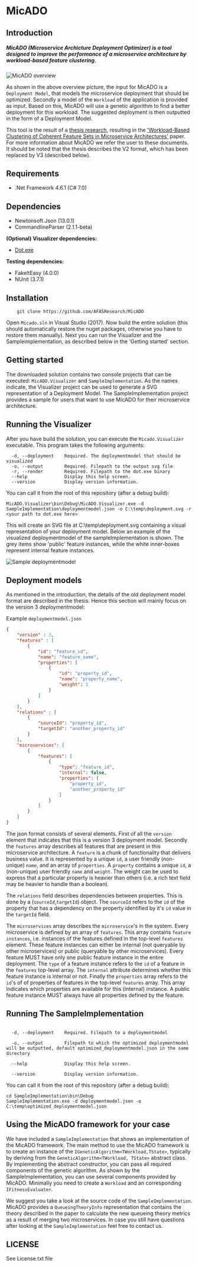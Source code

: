 # MicADO


## Introduction

##### MicADO (Microservice Archicture Deployment Optimizer) is a tool designed to improve the performance of a microservice architecture by workload-based feature clustering.

![MicADO overview](overview.jpg)

As shown in the above overview picture, the input for MicADO is a ``Deployment Model``, that models the microservice deployment that should be optimized. Secondly a model of the  ``Workload`` of the application is provided as input. Based on this, MicADO will use a genetic algorithm to find a better deployment for this workload. The suggested deployment is then outputted in the form of a Deployment Model.

This tool is the result of a [thesis research](https://dspace.library.uu.nl/bitstream/handle/1874/348022/thesis-3816958-microservices.pdf?sequence=1), resulting in the ['Workload-Based Clustering of Coherent Feature Sets in Microservice Architectures'](http://ieeexplore.ieee.org/document/7930194) paper.
For more information about MicADO we refer the user to these documents. It should be noted that the thesis describes the V2 format, which has been replaced by V3 (described below).


## Requirements
- .Net Framework 4.6.1 (C# 7.0)


## Dependencies
- Newtonsoft.Json (13.0.1)
- CommandlineParser (2.1.1-beta)

**(Optional) Visualizer dependencies:**
- [Dot.exe](http://www.graphviz.org/Download..php)

**Testing dependencies:**
- FakeItEasy (4.0.0)
- NUnit (3.7.1)

## Installation
```git
    git clone https://github.com/AFASResearch/MicADO
  ```

Open ``Micado.sln`` in Visual Studio (2017). Now build the entire solution (this should automatically restore the nuget packages, otherwise you have to restore them manually). Next you can run the Visualizer and the Sampleimplementation, as described below in the 'Getting started' section.

## Getting started

The downloaded solution contains two console projects that can be executed: ``MicADO.Visualizer`` and ``SampleImplementation``. As the names indicate, the Visualizer project can be used to generate a SVG representation of a Deployment Model. The SampleImplementation project provides a sample for users that want to use MicADO for their microservice architecture.


## Running the Visualizer
After you have build the solution, you can execute the ``Micado.Visualizer`` executable. This program takes the following arguments:

```shell
  -d, --deployment    Required. The deploymentmodel that should be visualized
  -o, --output        Required. Filepath to the output svg file
  -r, --render        Required. Filepath to the dot.exe binary
  --help              Display this help screen.
  --version           Display version information.
```

You can call it from the root of this repository (after a debug build):
```shell
MicADO.Visualizer\bin\Debug\MicADO.Visualizer.exe -d SampleImplementation\deploymentmodel.json -o C:\temp\deployment.svg -r <your path to dot.exe here>
```

This will create an SVG file at C:\temp\deployment.svg containing a visual representation of your deployment model.
Below an example of the visualized deploymentmodel of the sampleImplementation is shown. The grey items show 'public' feature instances, while the white inner-boxes represent internal feature instances.

![Sample deploymentmodel](deployment.jpg)

## Deployment models

As mentioned in the introduction, the details of the old deployment model format are described in the thesis. Hence this section will mainly focus on the version 3 deploymentmodel:

Example ``deploymentmodel.json``
```json
{
    "version" : 3,
    "features" : [
        {
            "id": "feature_id",
            "name": "feature_name",
            "properties": [
                {
                    "id": "property_id",
                    "name": "property_name",
                    "weight": 1
                }
            ]
        }
    ],
    "relations" : [
        {
            "sourceId": "property_id",
            "targetId": "another_property_id"
        }
    ],
    "microservices": [
        {
            "features": [
                {
                    "type": "feature_id",
                    "internal": false,
                    "properties": [
                        "property_id",
                        "another_property_id"
                    ]
                }
            ]
        }
    ]
}
```

The json format consists of several elements. First of all the ``version`` element that indicates that this is a version 3 deployment model. 
Secondly the ``features`` array describes all features that are present in this microservice architecture. 
A `feature` is a chunk of functionality that delivers business value. It is represented by a unique `id`, a user friendly (non-unique) `name`, and an array of `properties`. A `property` contains a unique `id`, 
a (non-unique) user friendly `name` and `weight`. The weight can be used to express that a particular property is heavier than others (i.e. a rich text field may be heavier to handle than a boolean). 

The `relations` field describes dependencies between properties. This is done by a (``sourceId``,``targetId``) object. The ``sourceId`` refers to the `id` of the property that has a dependency on the property identified by it's `id` value in the `targetId` field. 

The `microservices` array describes the `microservice`'s in the system. Every microservice is defined by an array of `features`. This array contains `feature instances`, i.e. instances of the features defined in the top-level `features` element. 
These feature instances can either be internal (not queryable by other microservices) or public (queryable by other microservices). Every feature MUST have only one public feature instance in the entire deployment.
The ``type`` of a feature instance refers to the ``id`` of a feature in the ``features`` top-level array. The ``internal`` attribute determines whether this feature instance is internal or not. Finally the `properties` array refers to the ``id``'s of of properties of features in the top-level ``features`` array.
This array indicates which properties are available for this (internal) instance. A public feature instance MUST always have all properties defined by the feature.

## Running The SampleImplementation

```shell

  -d, --deployment    Required. Filepath to a deploymentmodel

  -o, --output        Filepath to which the optimized deploymentmodel will be outputted, default optimized_deploymentmodel.json in the same directory

  --help              Display this help screen.

  --version           Display version information.
```

You can call it from the root of this repository (after a debug build):
```shell
cd SampleImplementation\bin\Debug
SampleImplementation.exe -d deploymentmodel.json -o C:\temp\optimized_deploymentmodel.json
```


## Using the MicADO framework for your case

We have included a ``SampleImplementation`` that shows an implementation of the MicADO framework. 
The main method to use the MicADO framework is to create an instance of the ``IGeneticAlgorithm<TWorkload,TState>``, typically by deriving from the ``GeneticAlgorithm<TWorkload, TState>`` abstract class.
By implementing the abstract constructor, you can pass all required components of the genetic algorithm. 
As shown by the SampleImplementation, you can use several components provided by MicADO.
Minimally you need to create a ``Workload`` and an corresponding ``IFitnessEvaluater``.

We suggest you take a look at the source code of the ``SampleImplementation``. MicADO provides a ``QueueingTheoryInfo`` representation that contains the theory described in the paper to calculate the new queueing theory metrics as a result of merging two microservices. In case you still have questions after looking at the ``SampleImplementation`` feel free to contact us.


## LICENSE

See License.txt file
